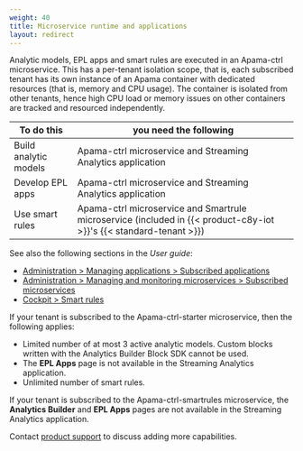 ```yaml
---
weight: 40
title: Microservice runtime and applications
layout: redirect
---
```

Analytic models, EPL apps and smart rules are executed in an Apama-ctrl microservice. This has a per-tenant isolation scope, that is, each subscribed tenant has its own instance of an Apama container with dedicated resources (that is, memory and CPU usage). The container is isolated from other tenants, hence high CPU load or memory issues on other containers are tracked and resourced independently.


| To do this                  | you need the following                                      |
| --------------------------- | ----------------------------------------------------------- |
| Build analytic models       | Apama-ctrl microservice and Streaming Analytics application |
| Develop EPL apps            | Apama-ctrl microservice and Streaming Analytics application |
| Use smart rules             | Apama-ctrl microservice and Smartrule microservice (included in {{< product-c8y-iot >}}'s {{< standard-tenant >}}) |

See also the following sections in the *User guide*:
* [Administration > Managing applications > Subscribed applications](/users-guide/administration/#subscribed-applications)
* [Administration > Managing and monitoring microservices > Subscribed microservices](/users-guide/administration/#subscribed-microservices)
* [Cockpit > Smart rules](/users-guide/cockpit/#smart-rules)

If your tenant is subscribed to the Apama-ctrl-starter microservice, then the following applies:

- Limited number of at most 3 active analytic models. Custom blocks written with the Analytics Builder Block SDK cannot be used. 
- The **EPL Apps** page is not available in the Streaming Analytics application.
- Unlimited number of smart rules.

If your tenant is subscribed to the Apama-ctrl-smartrules microservice, the **Analytics Builder** and **EPL Apps** pages are not available in the Streaming Analytics application.

Contact [product support](/welcome/contacting-support) to discuss adding more capabilities.